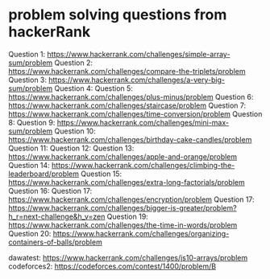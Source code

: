 # problem solving questions from hackerRank

Question 1: https://www.hackerrank.com/challenges/simple-array-sum/problem
Question 2: https://www.hackerrank.com/challenges/compare-the-triplets/problem
Question 3: https://www.hackerrank.com/challenges/a-very-big-sum/problem
Question 4: 
Question 5: https://www.hackerrank.com/challenges/plus-minus/problem
Question 6: https://www.hackerrank.com/challenges/staircase/problem
Question 7: https://www.hackerrank.com/challenges/time-conversion/problem
Question 8:
Question 9: https://www.hackerrank.com/challenges/mini-max-sum/problem
Question 10: https://www.hackerrank.com/challenges/birthday-cake-candles/problem
Question 11:
Question 12:
Question 13: https://www.hackerrank.com/challenges/apple-and-orange/problem
Question 14: https://www.hackerrank.com/challenges/climbing-the-leaderboard/problem
Question 15: https://www.hackerrank.com/challenges/extra-long-factorials/problem
Question 16: 
Question 17: https://www.hackerrank.com/challenges/encryption/problem
Question 17: https://www.hackerrank.com/challenges/bigger-is-greater/problem?h_r=next-challenge&h_v=zen
Question 19: https://www.hackerrank.com/challenges/the-time-in-words/problem
Question 20: https://www.hackerrank.com/challenges/organizing-containers-of-balls/problem

dawatest: https://www.hackerrank.com/challenges/js10-arrays/problem
codeforces2: https://codeforces.com/contest/1400/problem/B
